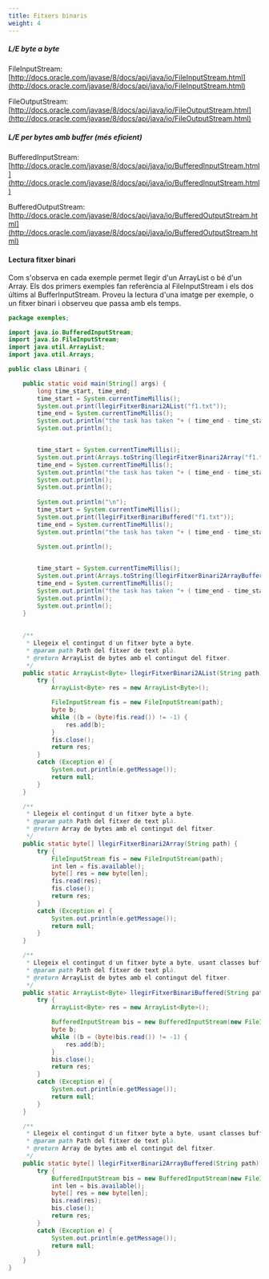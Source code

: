 ```yaml
---
title: Fitxers binaris
weight: 4
---
```



##### L/E byte a byte

FileInputStream: [http://docs.oracle.com/javase/8/docs/api/java/io/FileInputStream.html](http://docs.oracle.com/javase/8/docs/api/java/io/FileInputStream.html)

FileOutputStream: [http://docs.oracle.com/javase/8/docs/api/java/io/FileOutputStream.html](http://docs.oracle.com/javase/8/docs/api/java/io/FileOutputStream.html)


#####    L/E per bytes amb buffer (més eficient)

BufferedInputStream: [http://docs.oracle.com/javase/8/docs/api/java/io/BufferedInputStream.html](http://docs.oracle.com/javase/8/docs/api/java/io/BufferedInputStream.html)

BufferedOutputStream: [http://docs.oracle.com/javase/8/docs/api/java/io/BufferedOutputStream.html](http://docs.oracle.com/javase/8/docs/api/java/io/BufferedOutputStream.html)


#### Lectura fitxer binari

Com s'observa en cada exemple permet llegir d'un ArrayList o bé d'un Array. Els dos primers exemples fan referència al FileInputStream i els dos últims al BufferInputStream. Proveu la lectura d'una imatge per exemple, o un fitxer binari i observeu que passa amb els temps.

``` java
package exemples;

import java.io.BufferedInputStream;
import java.io.FileInputStream;
import java.util.ArrayList;
import java.util.Arrays;

public class LBinari {

	public static void main(String[] args) {
		long time_start, time_end;
		time_start = System.currentTimeMillis();
		System.out.print(llegirFitxerBinari2AList("f1.txt"));
		time_end = System.currentTimeMillis();
		System.out.println("the task has taken "+ ( time_end - time_start ) +" milliseconds");
		System.out.println();


		time_start = System.currentTimeMillis();
		System.out.print(Arrays.toString(llegirFitxerBinari2Array("f1.txt")));
		time_end = System.currentTimeMillis();
		System.out.println("the task has taken "+ ( time_end - time_start ) +" milliseconds");
		System.out.println();
		System.out.println();
		
		System.out.println("\n");
		time_start = System.currentTimeMillis();
		System.out.print(llegirFitxerBinariBuffered("f1.txt"));
		time_end = System.currentTimeMillis();
		System.out.println("the task has taken "+ ( time_end - time_start ) +" milliseconds");
		
		System.out.println();


		time_start = System.currentTimeMillis();
		System.out.print(Arrays.toString(llegirFitxerBinari2ArrayBuffered("f1.txt")));
		time_end = System.currentTimeMillis();
		System.out.println("the task has taken "+ ( time_end - time_start ) +" milliseconds");
		System.out.println();
		System.out.println();
	}
	
	
	/**
	 * Llegeix el contingut d'un fitxer byte a byte.
	 * @param path Path del fitxer de text plà.
	 * @return ArrayList de bytes amb el contingut del fitxer.
	 */
	public static ArrayList<Byte> llegirFitxerBinari2AList(String path) {
		try {
			ArrayList<Byte> res = new ArrayList<Byte>();

			FileInputStream fis = new FileInputStream(path);
			byte b;
			while ((b = (byte)fis.read()) != -1) {
				res.add(b);
			}
			fis.close();
			return res;
		}
		catch (Exception e) {
			System.out.println(e.getMessage());
			return null;
		}
	}

	/**
	 * Llegeix el contingut d'un fitxer byte a byte.
	 * @param path Path del fitxer de text plà.
	 * @return Array de bytes amb el contingut del fitxer.
	 */
	public static byte[] llegirFitxerBinari2Array(String path) {
		try {
			FileInputStream fis = new FileInputStream(path);
			int len = fis.available();
			byte[] res = new byte[len];
			fis.read(res);
			fis.close();
			return res;
		}
		catch (Exception e) {
			System.out.println(e.getMessage());
			return null;
		}
	}

	/**
	 * Llegeix el contingut d'un fitxer byte a byte, usant classes buffered.
	 * @param path Path del fitxer de text plà.
	 * @return ArrayList de bytes amb el contingut del fitxer.
	 */
	public static ArrayList<Byte> llegirFitxerBinariBuffered(String path) {
		try {
			ArrayList<Byte> res = new ArrayList<Byte>();

			BufferedInputStream bis = new BufferedInputStream(new FileInputStream(path));
			byte b;
			while ((b = (byte)bis.read()) != -1) {
				res.add(b);
			}
			bis.close();
			return res;
		}
		catch (Exception e) {
			System.out.println(e.getMessage());
			return null;
		}
	}

	/**
	 * Llegeix el contingut d'un fitxer byte a byte, usant classes buffered.
	 * @param path Path del fitxer de text plà.
	 * @return Array de bytes amb el contingut del fitxer.
	 */
	public static byte[] llegirFitxerBinari2ArrayBuffered(String path) {
		try {
			BufferedInputStream bis = new BufferedInputStream(new FileInputStream(path));
			int len = bis.available();
			byte[] res = new byte[len];
			bis.read(res);
			bis.close();
			return res;
		}
		catch (Exception e) {
			System.out.println(e.getMessage());
			return null;
		}
	}
}
```